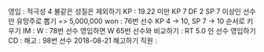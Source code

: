 영입	: 적극성 4 불같은 성질은 제외하기
KP	: 19.22 미만 KP 7 DF 2 SP 7 이상인 선수만 유망주로 뽑기 => 5,000,000 won
	: 76번 선수 KP 4 -> 10, SP 7 -> 10 순서로 키우기
IM	: 
W	: 78번 선수 영입하면 W 65번 선수와 비교하기
	: RT 5.0 인 선수 영입하기 
CD	: 
해고	: 98번 선수 2018-08-21 해고하기
직원	: 
